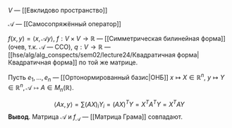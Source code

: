 $V$ — [[Евклидово пространство]]

$\mathscr{A}$ — [[Самосопряжённый оператор]]

$f(x,y)=\langle x,\mathscr{A}y \rangle,\ f:V\times V\to \mathbb{R}$ — [[Симметрическая билинейная форма]] (очев, т.к. $\mathscr{A}$ — ССО), $q:V\to \mathbb{R}$ — [[hse/alg/alg_conspects/sem02/lecture24/Квадратичная форма|Квадратичная форма]] по той же матрице.

Пусть $e_{1},\dots,e_{n}$ — [[Ортонормированный базис|ОНБ]]
$x\mapsto X \in \mathbb{R}^{n},\ y \mapsto Y \in \mathbb{R}^{n}, \mathscr{A}\mapsto A \in M_{n}(\mathbb{R})$.

$$
\langle Ax,y \rangle =\sum\limits(AX)_{i}Y_{i}=(AX)^{T}Y=X^{T}A^{T}Y=X^{T}AY
$$
**Вывод**. Матрица $\mathscr{A}$ и $f_{\mathscr{A}}$ — [[Матрица Грама]] совпадают.